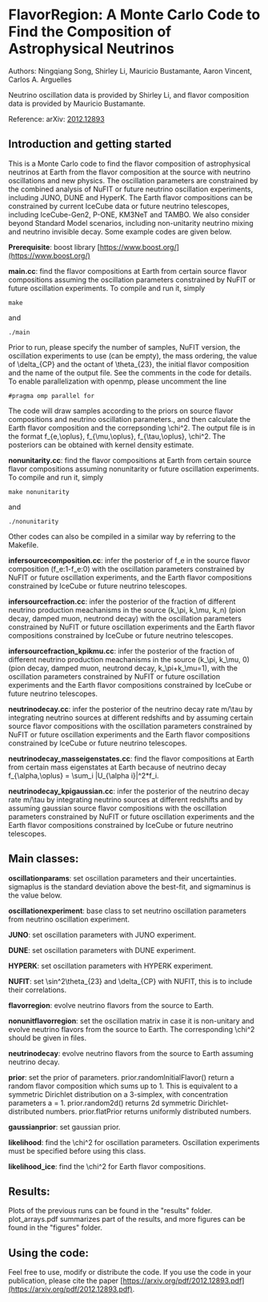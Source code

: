 # FlavorRegion: A Monte Carlo Code to Find the Composition of Astrophysical Neutrinos

Authors: Ningqiang Song, Shirley Li, Mauricio Bustamante, Aaron Vincent, Carlos A. Arguelles

Neutrino oscillation data is provided by Shirley Li, and flavor composition data is provided by Mauricio Bustamante.

Reference: arXiv: [2012.12893](https://arxiv.org/pdf/2012.12893.pdf)

## Introduction and getting started

This is a Monte Carlo code to find the flavor composition of astrophysical neutrinos at Earth from the flavor composition at the source with neutrino oscillations and new physics. The oscillation parameters are constrained by the combined analysis of NuFIT or future neutrino oscillation experiments, including JUNO, DUNE and HyperK. The Earth flavor compositions can be constrained by current IceCube data or future neutrino telescopes, including IceCube-Gen2, P-ONE, KM3NeT and TAMBO. We also consider beyond Standard Model scenarios, including non-unitarity neutrino mixing and neutrino invisible decay. Some example codes are given below.

**Prerequisite**:  boost library [https://www.boost.org/](https://www.boost.org/)

**main.cc**: find the flavor compositions at Earth from certain source flavor compositions assuming the oscillation parameters constrained by NuFIT or future oscillation experiments. To compile and run it, simply 
```
make
```
and
```
./main
```
Prior to run, please specify the number of samples, NuFIT version, the oscillation experiments to use (can be empty), the mass ordering, the value of \delta_{CP} and the octant of \theta_{23}, the initial flavor composition and the name of the output file. See the comments in the code for details. To enable parallelization with openmp, please uncomment the line
```
#pragma omp parallel for 
```
The code will draw samples according to the priors on source flavor compositions and neutrino oscillation parameters., and then calculate the Earth flavor composition and the correpsonding \chi^2. The output file is in the format 
f_{e,\oplus}, f_{\mu,\oplus}, f_{\tau,\oplus}, \chi^2. The posteriors can be obtained with kernel density estimate.

**nonunitarity.cc**: find the flavor compositions at Earth from certain source flavor compositions assuming nonunitarity  or future oscillation experiments. To compile and run it, simply
```
make nonunitarity
```
and
```
./nonunitarity
```
Other codes can also be compiled in a similar way by referring to the Makefile.

**infersourcecomposition.cc**: infer the posterior of f_e in the source flavor composition (f_e:1-f_e:0) with the oscillation parameters constrained by NuFIT or future oscillation experiments, and the Earth flavor compositions constrained by IceCube or future neutrino telescopes.

**infersourcefraction.cc**: infer the posterior of the fraction of different neutrino production meachanisms in the source (k_\pi, k_\mu, k_n) (pion decay, damped muon, neutrond decay) with the oscillation parameters constrained by NuFIT or future oscillation experiments and the Earth flavor compositions constrained by IceCube or future neutrino telescopes.

**infersourcefraction_kpikmu.cc**: infer the posterior of the fraction of different neutrino production meachanisms in the source (k_\pi, k_\mu, 0) (pion decay, damped muon, neutrond decay, k_\pi+k_\mu=1), with the oscillation parameters constrained by NuFIT or future oscillation experiments and the Earth flavor compositions constrained by IceCube or future neutrino telescopes.

**neutrinodecay.cc**: infer the posterior of the neutrino decay rate m/\tau by integrating neutrino sources at different redshifts and by assuming certain source flavor compositions with the oscillation parameters constrained by NuFIT or future oscillation experiments and the Earth flavor compositions constrained by IceCube or future neutrino telescopes.

**neutrinodecay_masseigenstates.cc**: find the flavor compositions at Earth from certain mass eigenstates at Earth because of neutrino decay f_{\alpha,\oplus} = \sum_i |U_{\alpha i}|^2*f_i.

**neutrinodecay_kpigaussian.cc**: infer the posterior of the neutrino decay rate m/\tau by integrating neutrino sources at different redshifts and by assuming gaussian source flavor compositions with the oscillation parameters constrained by NuFIT or future oscillation experiments and the Earth flavor compositions constrained by IceCube or future neutrino telescopes.


## Main classes:

**oscillationparams**:  set oscillation parameters and their uncertainties. sigmaplus is the standard deviation above the best-fit, and sigmaminus is the value below.

**oscillationexperiment**: base class to set neutrino oscillation parameters from neutrino oscillation experiment.

**JUNO**: set oscillation parameters with JUNO experiment.

**DUNE**: set oscillation parameters with DUNE experiment.

**HYPERK**: set oscillation parameters with HYPERK experiment.

**NUFIT**: set \sin^2\theta_{23} and \delta_{CP} with NUFIT, this is to include their correlations.

**flavorregion**: evolve neutrino flavors from the source to Earth.

**nonunitflavorregion**: set the oscillation matrix in case it is non-unitary and evolve neutrino flavors from the source to Earth. The corresponding \chi^2 should be given in files.

**neutrinodecay**: evolve neutrino flavors from the source to Earth assuming neutrino decay.

**prior**: set the prior of parameters. prior.randomInitialFlavor() return a random flavor composition which sums up to 1. This is equivalent to a symmetric Dirichlet distribution on a 3-simplex, with concentration parameters a = 1. prior.random2d() returns 2d symmetric Dirichlet-distributed numbers. prior.flatPrior returns uniformly distributed numbers.

**gaussianprior**: set gaussian prior.

**likelihood**: find the \chi^2 for oscillation parameters. Oscillation experiments must be specified before using this class.

**likelihood_ice**: find the \chi^2 for Earth flavor compositions.


## Results:

Plots of the previous runs can be found in the "results" folder. plot_arrays.pdf summarizes part of the results, and more figures can be found in the "figures" folder.

## Using the code:

Feel free to use, modify or distribute the code. If you use the code in your publication, please cite the paper 
[https://arxiv.org/pdf/2012.12893.pdf](https://arxiv.org/pdf/2012.12893.pdf).


